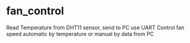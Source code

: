 # fan_control
Read Temperature from DHT11 sensor, send to PC use UART
Control fan speed automatic by temperature or manual by data from PC
